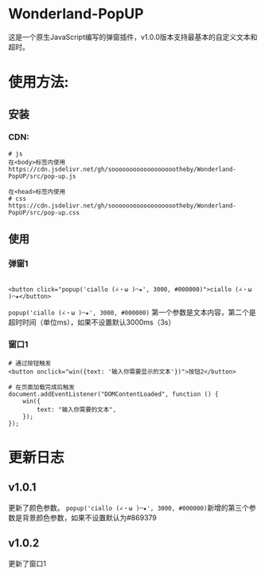 # Wonderland-PopUP

这是一个原生JavaScript编写的弹窗插件，v1.0.0版本支持最基本的自定义文本和超时。

# 使用方法:

## 安装

### CDN:

```
# js
在<body>标签内使用
https://cdn.jsdelivr.net/gh/sooooooooooooooooootheby/Wonderland-PopUP/src/pop-up.js

在<head>标签内使用
# css
https://cdn.jsdelivr.net/gh/sooooooooooooooooootheby/Wonderland-PopUP/src/pop-up.css
```

## 使用

### 弹窗1

```

<button click="popup('ciallo (∠・ω )⌒★', 3000, #000000)">ciallo (∠・ω )⌒★</button>

```

`popup('ciallo (∠・ω )⌒★', 3000, #000000)` 第一个参数是文本内容，第二个是超时时间（单位ms），如果不设置默认3000ms（3s）

### 窗口1
```
# 通过按钮触发
<button onclick="win({text: '输入你需要显示的文本'})">按钮2</button>

# 在页面加载完成后触发
document.addEventListener("DOMContentLoaded", function () {
    win({
        text: "输入你需要的文本",
    });
});

```

# 更新日志

## v1.0.1

更新了颜色参数。
`popup('ciallo (∠・ω )⌒★', 3000, #000000)`新增的第三个参数是背景颜色参数，如果不设置默认为#869379

## v1.0.2
更新了窗口1